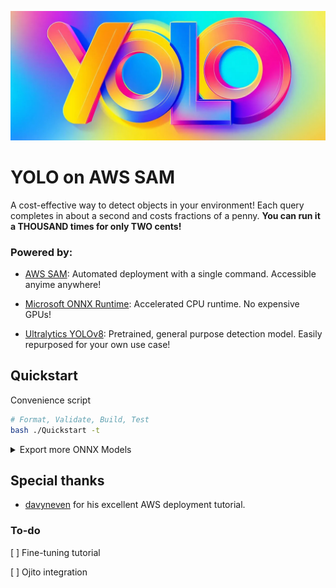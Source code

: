 ![yolo](docs/yolo.jpg)

# YOLO on AWS SAM

A cost-effective way to detect objects in your environment! Each query completes in about a second and costs fractions of a penny. **You can run it a THOUSAND times for only TWO cents!**

### Powered by:

* [AWS SAM](https://aws.amazon.com/serverless/sam/): Automated deployment with a single command. Accessible anyime anywhere!

* [Microsoft ONNX Runtime](https://github.com/microsoft/onnxruntime): Accelerated CPU runtime. No expensive GPUs!

* [Ultralytics YOLOv8](https://github.com/ultralytics/ultralytics): Pretrained, general purpose detection model. Easily repurposed for your own use case!

## Quickstart

Convenience script

```bash
# Format, Validate, Build, Test
bash ./Quickstart -t
```

<details>

<summary>Export more ONNX Models</summary>

```bash
# Export nano model
bash ./utils/ExportONNX.sh
```

</details>

## Special thanks

* [davyneven](https://github.com/trainyolo/YOLOv8-aws-lambda) for his excellent AWS deployment tutorial.

### To-do

[ ] Fine-tuning tutorial

[ ] Ojito integration
